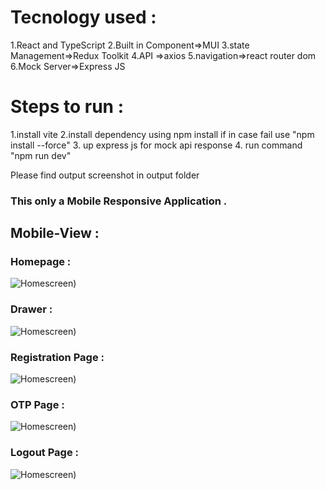 # Tecnology used :
1.React and TypeScript
2.Built in Component=>MUI
3.state Management=>Redux Toolkit
4.API =>axios
5.navigation=>react router dom
6.Mock Server=>Express JS

# Steps to run :
1.install vite
2.install dependency using npm install if in case fail use "npm install --force"
3. up express js for mock api response
4. run command "npm run dev"

Please find output screenshot  in output folder

### This only a Mobile Responsive Application .


## Mobile-View :

### Homepage :
![Homescreen](./output/Homepage.png))

### Drawer :
![Homescreen](./output/sidemenu.png))

### Registration Page :
![Homescreen](./output/registration.png))

### OTP Page :
![Homescreen](./output/otp.png))

### Logout Page :
![Homescreen](./output/logout.png))



